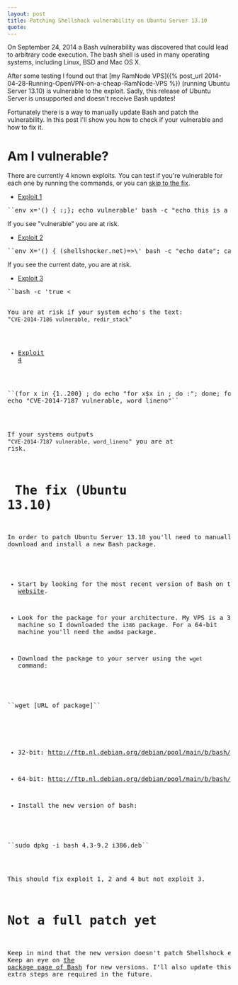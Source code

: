 ```yaml
---
layout: post
title: Patching Shellshock vulnerability on Ubuntu Server 13.10
quote: 
---
```


On September 24, 2014 a Bash vulnerability was discovered that could lead to arbitrary code execution. The bash shell is used in many operating systems, including Linux, BSD and Mac OS X.

After some testing I found out that [my RamNode VPS]({% post_url 2014-04-28-Running-OpenVPN-on-a-cheap-RamNode-VPS %}) (running Ubuntu Server 13.10) is vulnerable to the exploit. Sadly, this release of Ubuntu Server is unsupported and doesn't receive Bash updates!

Fortunately there is a way to manually update Bash and patch the vulnerability. In this post I'll show you how to check if your vulnerable and how to fix it.

<!--more-->

# Am I vulnerable?
There are currently 4 known exploits. You can test if you're vulnerable for each one by running the commands, or you can [skip to the fix](#thefix).

* [Exploit 1](http://web.nvd.nist.gov/view/vuln/detail?vulnId=CVE-2014-6271)
<pre>``env x='() { :;}; echo vulnerable' bash -c "echo this is a test"``</pre>
If you see "vulnerable" you are at risk.

* [Exploit 2](http://web.nvd.nist.gov/view/vuln/detail?vulnId=CVE-2014-7169)
<pre>``env X='() { (shellshocker.net)=>\' bash -c "echo date"; cat echo; rm ./echo``</pre>
If you see the current date, you are at risk.

* [Exploit 3](https://access.redhat.com/security/cve/CVE-2014-7186)
<pre>``bash -c 'true <<EOF <<EOF <<EOF <<EOF <<EOF <<EOF <<EOF <<EOF <<EOF <<EOF <<EOF <<EOF <<EOF <<EOF' || echo "CVE-2014-7186 vulnerable, redir_stack"``</pre>
You are at risk if your system echo's the text: "``CVE-2014-7186 vulnerable, redir_stack``"

* [Exploit 4](https://access.redhat.com/security/cve/CVE-2014-7187)
<pre>``(for x in {1..200} ; do echo "for x$x in ; do :"; done; for x in {1..200} ; do echo done ; done) | bash ||
echo "CVE-2014-7187 vulnerable, word_lineno"``</pre>
If your systems outputs "``CVE-2014-7187 vulnerable, word_lineno``" you are at risk.

# <a name="thefix"></a> The fix (Ubuntu 13.10)
In order to patch Ubuntu Server 13.10 you'll need to manually download and install a new Bash package.

* Start by looking for the most recent version of Bash on the [Debian Packages website](https://packages.debian.org/sid/bash).

* Look for the package for your architecture. My VPS is a 32-bit machine so I downloaded the ``i386`` package. For a 64-bit machine you'll need the ``amd64`` package.

* Download the package to your server using the ``wget`` command:
<pre>``wget [URL_of_package]``</pre>

  * 32-bit:  <http://ftp.nl.debian.org/debian/pool/main/b/bash/bash_4.3-9.2_i386.deb>
  * 64-bit: <http://ftp.nl.debian.org/debian/pool/main/b/bash/bash_4.3-9.2_amd64.deb>

* Install the new version of bash: 
<pre>``sudo dpkg -i bash_4.3-9.2_i386.deb``</pre>

This should fix exploit 1, 2 and 4 but not exploit 3.

# Not a full patch yet
Keep in mind that the new version doesn't patch Shellshock entirely. Keep an eye on [the package page of Bash](https://packages.debian.org/sid/bash) for new versions. I'll also update this post is extra steps are required in the future.